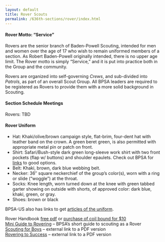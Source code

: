 ```yaml
---
layout: default
title: Rover Scouts
permalink: /636th-sections/rover/index.html
---
```

#### Rover Motto: “Service” ####

Rovers are the senior branch of Baden-Powell Scouting, intended for men and women over the age of 17 who wish to remain uniformed members of a section. As Robert Baden-Powell originally intended, there is no upper age limit. The Rover motto is simply “Service,” and it is put into practice both in the Group and the community.

Rovers are organized into self-governing *Crews*, and sub-divided into *Patrols*, as part of an overall Scout Group. All BPSA leaders are required to be registered as Rovers to provide them with a more solid background in Scouting.

#### Section Schedule Meetings ####

Rovers: TBD

#### Rover Uniform ####

* Hat: Khaki/olive/brown campaign style, flat-brim, four-dent hat with leather band on the crown. A green beret green, is also permitted with appropriate metal pin or patch on front.
* Shirt: Safari/Bush-style dark green long-sleeve work shirt with two front pockets (flap w/ buttons) and shoulder epaulets. Check out BPSA for [links](http://bpsa-us.org/resources/uniforms/) to good options.
* Belt: Khaki, brown, dark blue webbing belt.
* Necker: 36″ square neckerchief of the group’s color(s), worn with a ring or slide (“woggle”) at the throat.
* Socks: Knee length, worn turned down at the knee with green tabbed garter showing on outside with shorts, of approved color: dark blue, khaki, green, or gray.
* Shoes: brown or black

<!-- <img src="https://www.bpsa-us.org/page-images/images/rover-uniform-guide-web1.png" alt="" />
 -->
BPSA-US also has links to get [articles of the uniform](http://bpsa-us.org/resources/uniforms/).

Rover Handbook [free pdf](https://www.bpsa-us.org/pdf/BPSA-US_Rover_Handbook.pdf) or [purchase of coil bound for $10](http://www.lulu.com/shop/bpsa-us/bpsa-rover-handbook-a5-coil-bound/paperback/product-21735151.html)<br />
[Mini Guide to Rovering](http://bpsa-us.org/wp-content/uploads/2014/07/mini-guide_to_rovering.pdf) &ndash; BPSA’s short guide to scouting as a Rover<br />
[Scouting for Boys](http://www.thedump.scoutscan.com/yarns00-28.pdf) &ndash; external link to a PDF version<br />
[Rovering to Success](http://www.thedump.scoutscan.com/rts.pdf) &ndash; external link to a PDF version
